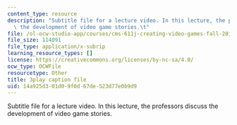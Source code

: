 ```yaml
---
content_type: resource
description: "Subtitle file for a lecture video. In this lecture, the professors discuss\
  \ the development of video game stories.\t"
file: /ol-ocw-studio-app/courses/cms-611j-creating-video-games-fall-2014/14a925d301d09f0d67de523d77e0b9d9_SSnV-2uWG9w.srt
file_size: 114091
file_type: application/x-subrip
learning_resource_types: []
license: https://creativecommons.org/licenses/by-nc-sa/4.0/
ocw_type: OCWFile
resourcetype: Other
title: 3play caption file
uid: 14a925d3-01d0-9f0d-67de-523d77e0b9d9
---
```

Subtitle file for a lecture video. In this lecture, the professors discuss the development of video game stories.	
